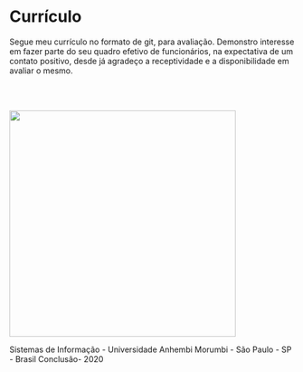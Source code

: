 # Currículo
Segue meu currículo no formato de git, para avaliação. Demonstro interesse em fazer parte do seu quadro efetivo de funcionários, na expectativa de um contato positivo, desde já agradeço a receptividade e a disponibilidade em avaliar o mesmo.

<br>
<br>





<img src="https://user-images.githubusercontent.com/26278819/164345517-5255811b-cc72-44b8-a85b-227a346bc4d2.png"
  heigth="400" width="400">  
  
Sistemas de Informação - Universidade Anhembi Morumbi - São Paulo - SP - Brasil
Conclusão- 2020
